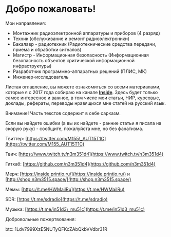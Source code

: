 # Добро пожаловать!

Мои направления:

* Монтажник радиоэлектронной аппаратуры и приборов \(4 разряд\)
* Техник \(обслуживание и ремонт радиоэлектроники\)
* Бакалавр - радиотехник \(Радиотехнические средства передачи, приема и обработки сигналов\)
* Магистр - Информационная безопасность \(Информационная безопасность объектов критической информационной инфраструктуры\)
* Разработчик программно-аппаратных решений \(ПЛИС, МК\)
* Инженер-исследователь

Листая оглавление, вы можете ознакомиться со всеми материалами, которые я с 2017 года собираю на канале [**Inside**](https://t.me/in51d3). Здесь будет только самое интересное и важное, в том числе мои статьи, НИР, курсовые, доклады, рефераты, переводы нравящихся мне статей на русский язык.

Внимание! Часть текстов содержит в себе сарказм.

Если вы найдете ошибки \(а вы их найдете - ранние статьи я писала на скорую руку\) - сообщите, пожалуйста мне, но без фанатизма.



Твиттер: [https://twitter.com/M155\_AUT15T1C](https://twitter.com/M155_AUT15T1C)

Твич: [https://www.twitch.tv/n3m351d4](https://www.twitch.tv/n3m351d4)

Гитхаб: [https://github.com/n3m351d4](https://github.com/n3m351d4)

Мерч: [https://inside.printio.ru/](https://inside.printio.ru/) и [http://shop.n3m3515.space/](http://shop.n3m3515.space/)

Мемы: [https://t.me/HWMailRu](https://t.me/HWMailRu)

SDR: [https://t.me/sdradio](https://t.me/sdradio)

Музыка: [https://t.me/in51d3\_mu51c](https://t.me/in51d3_mu51c)

Добровольные пожертвования:

btc: 1Ldv7999XzE5NUTyQFKcZAbQkbVVdbr31R

